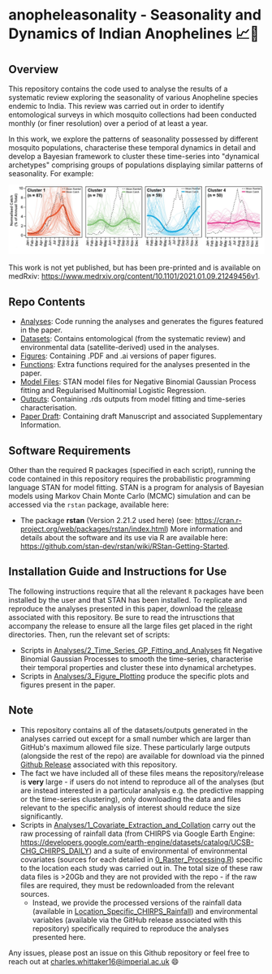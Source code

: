 # anopheleasonality - Seasonality and Dynamics of Indian Anophelines 📈🦟

## Overview
This repository contains the code used to analyse the results of a systematic review exploring the seasonality of various Anopheline species endemic to India. This review was carried out in order to identify entomological surveys in which mosquito collections had been conducted monthly (or finer resolution) over a period of at least a year. 

In this work, we explore the patterns of seasonality possessed by different mosquito populations, characterise these temporal dynamics in detail and develop a Bayesian framework to cluster these time-series into "dynamical archetypes" comprising groups of populations displaying similar patterns of seasonality. For example:

![alt text](https://github.com/cwhittaker1000/anopheleseasonality/blob/main/arcehtype_example.JPG?raw=true)

This work is not yet published, but has been pre-printed and is available on medRxiv: https://www.medrxiv.org/content/10.1101/2021.01.09.21249456v1.

## Repo Contents
- [Analyses](./Analyses): Code running the analyses and generates the figures featured in the paper.
- [Datasets](./Datasets): Contains entomological (from the systematic review) and environmental data (satellite-derived) used in the analyses.
- [Figures](./Figures): Containing .PDF and .ai versions of paper figures.
- [Functions](./Functions): Extra functions required for the analyses presented in the paper.
- [Model Files](./Model_Files): STAN model files for Negative Binomial Gaussian Process fitting and Regularised Multinomial Logistic Regression. 
- [Outputs](./Outputs): Containing .rds outputs from model fitting and time-series characterisation.
- [Paper Draft](./Paper_Draft): Containing draft Manuscript and associated Supplementary Information.

## Software Requirements
Other than the required R packages (specified in each script), running the code contained in this repository requires the probabilistic programming language STAN for model fitting. STAN is a program for analysis of Bayesian models using Markov Chain Monte Carlo (MCMC) simulation and can be accessed via the `rstan` package, available here:
- The package **rstan** (Version 2.21.2 used here) (see: https://cran.r-project.org/web/packages/rstan/index.html)
More information and details about the software and its use via R are available here: https://github.com/stan-dev/rstan/wiki/RStan-Getting-Started.

## Installation Guide and Instructions for Use
The following instructions require that all the relevant `R` packages have been installed by the user and that STAN has been installed. To replicate and reproduce the analyses presented in this paper, download the [release](https://github.com/cwhittaker1000/anopheleseasonality/releases/tag/v1.0.0) associated with this repository. Be sure to read the intrusctions that accompany the release to ensure all the large files get placed in the right directories. Then, run the relevant set of scripts:
- Scripts in [Analyses/2_Time_Series_GP_Fitting_and_Analyses](./Analyses/2_Time_Series_GP_Fitting_and_Analyses) fit Negative Binomial Gaussian Processes to smooth the time-series, characterise their temporal properties and cluster these into dynamical archetypes.
- Scripts in [Analyses/3_Figure_Plotting](./Analyses/3_Figure_Plotting) produce the specific plots and figures present in the paper. 

## Note
- This repository contains all of the datasets/outputs generated in the analyses carried out except for a small number which are larger than GitHub's maximum allowed file size. These particularly large outputs (alongside the rest of the repo) are available for download via the pinned [Github Release](https://github.com/cwhittaker1000/anopheleseasonality/releases/tag/v1.0.0) associated with this repository. 
- The fact we have included all of these files means the repository/release is **very** large - if users do not intend to reproduce all of the analyses (but are instead interested in a particular analysis e.g. the predictive mapping or the time-series clustering), only downloading the data and files relevant to the specific analysis of interest should reduce the size significantly. 
- Scripts in [Analyses/1_Covariate_Extraction_and_Collation](./Analyses/1_Covariate_Extraction_and_Collation) carry out the raw processing of rainfall data (from CHIRPS via Google Earth Engine: https://developers.google.com/earth-engine/datasets/catalog/UCSB-CHG_CHIRPS_DAILY) and a suite of environmental of environmental covariates (sources for each detailed in [0_Raster_Processing.R](./Analyses/1_Covariate_Extraction_and_Collation/0_Raster_Processing.R)) specific to the location each study was carried out in. The total size of these raw data files is >20Gb and they are not provided with the repo - if the raw files are required, they must be redownloaded from the relevant sources. 
  - Instead, we provide the processed versions of the rainfall data (available in [Location_Specific_CHIRPS_Rainfall](./Datasets/CHIRPS_Rainfall_Data/Location_Specific_CHIRPS_Rainfall)) and environmental variables (available via the GitHub release associated with this repository) specifically required to reproduce the analyses presented here. 


Any issues, please post an issue on this Github repository or feel free to reach out at charles.whittaker16@imperial.ac.uk 😄 

